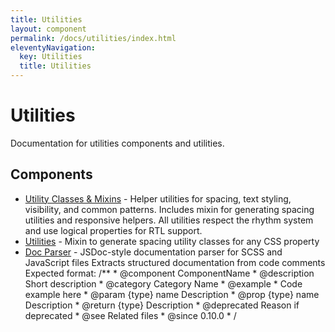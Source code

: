 ```yaml
---
title: Utilities
layout: component
permalink: /docs/utilities/index.html
eleventyNavigation:
  key: Utilities
  title: Utilities
---
```


# Utilities

Documentation for utilities components and utilities.

## Components

- [Utility Classes & Mixins](/docs/utility-classes-&-mixins/) - Helper utilities for spacing, text styling, visibility, and common
patterns. Includes mixin for generating spacing utilities and responsive helpers.
All utilities respect the rhythm system and use logical properties for RTL support.
- [Utilities](/docs/utilities/) - Mixin to generate spacing utility classes for any CSS property
- [Doc Parser](/docs/doc-parser/) - JSDoc-style documentation parser for SCSS and JavaScript files Extracts structured documentation from code comments Expected format: /** * @component ComponentName * @description Short description * @category Category Name * @example *   Code example here * @param {type} name Description * @prop {type} name Description * @return {type} Description * @deprecated Reason if deprecated * @see Related files * @since 0.10.0 * /

